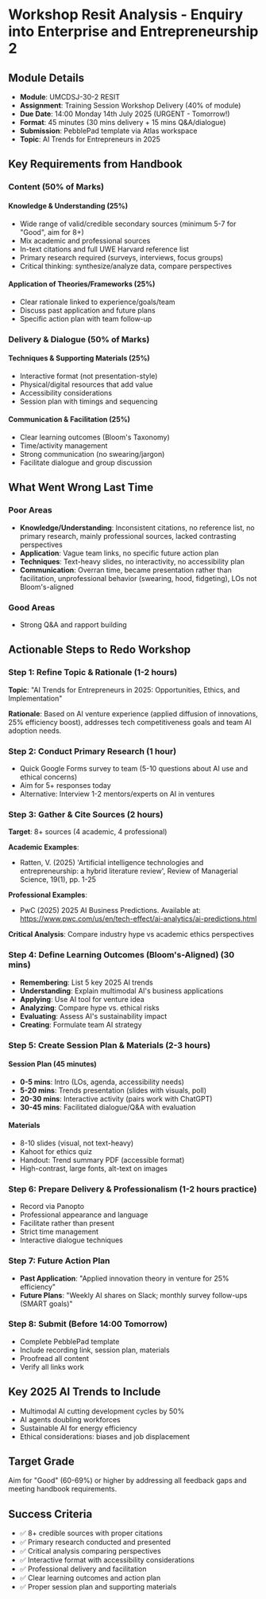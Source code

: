 # Workshop Resit Analysis - Enquiry into Enterprise and Entrepreneurship 2

## Module Details
- **Module**: UMCDSJ-30-2 RESIT
- **Assignment**: Training Session Workshop Delivery (40% of module)
- **Due Date**: 14:00 Monday 14th July 2025 (URGENT - Tomorrow!)
- **Format**: 45 minutes (30 mins delivery + 15 mins Q&A/dialogue)
- **Submission**: PebblePad template via Atlas workspace
- **Topic**: AI Trends for Entrepreneurs in 2025

## Key Requirements from Handbook

### Content (50% of Marks)
#### Knowledge & Understanding (25%)
- Wide range of valid/credible secondary sources (minimum 5-7 for "Good", aim for 8+)
- Mix academic and professional sources
- In-text citations and full UWE Harvard reference list
- Primary research required (surveys, interviews, focus groups)
- Critical thinking: synthesize/analyze data, compare perspectives

#### Application of Theories/Frameworks (25%)
- Clear rationale linked to experience/goals/team
- Discuss past application and future plans
- Specific action plan with team follow-up

### Delivery & Dialogue (50% of Marks)
#### Techniques & Supporting Materials (25%)
- Interactive format (not presentation-style)
- Physical/digital resources that add value
- Accessibility considerations
- Session plan with timings and sequencing

#### Communication & Facilitation (25%)
- Clear learning outcomes (Bloom's Taxonomy)
- Time/activity management
- Strong communication (no swearing/jargon)
- Facilitate dialogue and group discussion

## What Went Wrong Last Time

### Poor Areas
- **Knowledge/Understanding**: Inconsistent citations, no reference list, no primary research, mainly professional sources, lacked contrasting perspectives
- **Application**: Vague team links, no specific future action plan
- **Techniques**: Text-heavy slides, no interactivity, no accessibility plan
- **Communication**: Overran time, became presentation rather than facilitation, unprofessional behavior (swearing, hood, fidgeting), LOs not Bloom's-aligned

### Good Areas
- Strong Q&A and rapport building

## Actionable Steps to Redo Workshop

### Step 1: Refine Topic & Rationale (1-2 hours)
**Topic**: "AI Trends for Entrepreneurs in 2025: Opportunities, Ethics, and Implementation"

**Rationale**: Based on AI venture experience (applied diffusion of innovations, 25% efficiency boost), addresses tech competitiveness goals and team AI adoption needs.

### Step 2: Conduct Primary Research (1 hour)
- Quick Google Forms survey to team (5-10 questions about AI use and ethical concerns)
- Aim for 5+ responses today
- Alternative: Interview 1-2 mentors/experts on AI in ventures

### Step 3: Gather & Cite Sources (2 hours)
**Target**: 8+ sources (4 academic, 4 professional)

**Academic Examples**:
- Ratten, V. (2025) 'Artificial intelligence technologies and entrepreneurship: a hybrid literature review', Review of Managerial Science, 19(1), pp. 1-25

**Professional Examples**:
- PwC (2025) 2025 AI Business Predictions. Available at: https://www.pwc.com/us/en/tech-effect/ai-analytics/ai-predictions.html

**Critical Analysis**: Compare industry hype vs academic ethics perspectives

### Step 4: Define Learning Outcomes (Bloom's-Aligned) (30 mins)
- **Remembering**: List 5 key 2025 AI trends
- **Understanding**: Explain multimodal AI's business applications
- **Applying**: Use AI tool for venture idea
- **Analyzing**: Compare hype vs. ethical risks
- **Evaluating**: Assess AI's sustainability impact
- **Creating**: Formulate team AI strategy

### Step 5: Create Session Plan & Materials (2-3 hours)

#### Session Plan (45 minutes)
- **0-5 mins**: Intro (LOs, agenda, accessibility needs)
- **5-20 mins**: Trends presentation (slides with visuals, poll)
- **20-30 mins**: Interactive activity (pairs work with ChatGPT)
- **30-45 mins**: Facilitated dialogue/Q&A with evaluation

#### Materials
- 8-10 slides (visual, not text-heavy)
- Kahoot for ethics quiz
- Handout: Trend summary PDF (accessible format)
- High-contrast, large fonts, alt-text on images

### Step 6: Prepare Delivery & Professionalism (1-2 hours practice)
- Record via Panopto
- Professional appearance and language
- Facilitate rather than present
- Strict time management
- Interactive dialogue techniques

### Step 7: Future Action Plan
- **Past Application**: "Applied innovation theory in venture for 25% efficiency"
- **Future Plans**: "Weekly AI shares on Slack; monthly survey follow-ups (SMART goals)"

### Step 8: Submit (Before 14:00 Tomorrow)
- Complete PebblePad template
- Include recording link, session plan, materials
- Proofread all content
- Verify all links work

## Key 2025 AI Trends to Include
- Multimodal AI cutting development cycles by 50%
- AI agents doubling workforces
- Sustainable AI for energy efficiency
- Ethical considerations: biases and job displacement

## Target Grade
Aim for "Good" (60-69%) or higher by addressing all feedback gaps and meeting handbook requirements.

## Success Criteria
- ✅ 8+ credible sources with proper citations
- ✅ Primary research conducted and presented
- ✅ Critical analysis comparing perspectives
- ✅ Interactive format with accessibility considerations
- ✅ Professional delivery and facilitation
- ✅ Clear learning outcomes and action plan
- ✅ Proper session plan and supporting materials